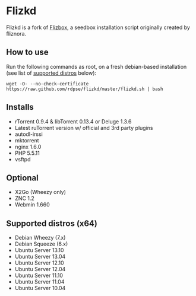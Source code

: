 Flizkd
======

Flizkd is a fork of [Flizbox](http://sourceforge.net/projects/flizbox/), a seedbox installation script originally created by fliznora.

## How to use ##
Run the following commands as root, on a fresh debian-based installation (see list of [supported distros](https://github.com/rdpse/flizkd#supported-distros-x64) below):

    wget -O- --no-check-certificate https://raw.github.com/rdpse/flizkd/master/flizkd.sh | bash

## Installs ##
- rTorrent 0.9.4 & libTorrent 0.13.4 or Deluge 1.3.6
- Latest ruTorrent version w/ official and 3rd party plugins
- autodl-irssi
- mktorrent
- nginx 1.6.0
- PHP 5.5.11
- vsftpd

## Optional ##
- X2Go (Wheezy only)
- ZNC 1.2
- Webmin 1.660

## Supported distros (x64) ##
- Debian Wheezy (7.x)
- Debian Squeeze (6.x)
- Ubuntu Server 13.10
- Ubuntu Server 13.04
- Ubuntu Server 12.10
- Ubuntu Server 12.04 
- Ubuntu Server 11.10 
- Ubuntu Server 11.04
- Ubuntu Server 10.04
